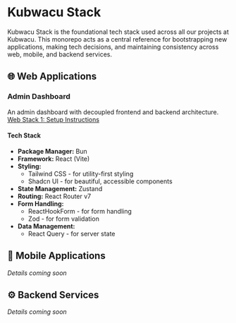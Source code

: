 # Kubwacu Stack

Kubwacu Stack is the foundational tech stack used across all our projects at Kubwacu. This monorepo acts as a central reference for bootstrapping new applications, making tech decisions, and maintaining consistency across web, mobile, and backend services.

## 🌐 Web Applications

### Admin Dashboard

An admin dashboard with decoupled frontend and backend architecture.
[Web Stack 1: Setup Instructions](./web-apps/web-stack-1.md)

#### Tech Stack

- **Package Manager:** Bun
- **Framework:** React (Vite)
- **Styling:**
  - Tailwind CSS - for utility-first styling
  - Shadcn UI - for beautiful, accessible components
- **State Management:** Zustand
- **Routing:** React Router v7
- **Form Handling:**
  - ReactHookForm - for form handling
  - Zod - for form validation
- **Data Management:**
  - React Query - for server state

## 📱 Mobile Applications

*Details coming soon*

## ⚙️ Backend Services

*Details coming soon*
